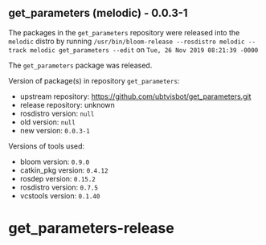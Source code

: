 ## get_parameters (melodic) - 0.0.3-1

The packages in the `get_parameters` repository were released into the `melodic` distro by running `/usr/bin/bloom-release --rosdistro melodic --track melodic get_parameters --edit` on `Tue, 26 Nov 2019 08:21:39 -0000`

The `get_parameters` package was released.

Version of package(s) in repository `get_parameters`:

- upstream repository: https://github.com/ubtvisbot/get_parameters.git
- release repository: unknown
- rosdistro version: `null`
- old version: `null`
- new version: `0.0.3-1`

Versions of tools used:

- bloom version: `0.9.0`
- catkin_pkg version: `0.4.12`
- rosdep version: `0.15.2`
- rosdistro version: `0.7.5`
- vcstools version: `0.1.40`


# get_parameters-release
